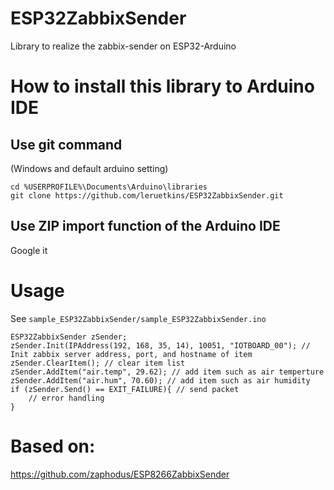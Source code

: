 # ESP32ZabbixSender
Library to realize the zabbix-sender on ESP32-Arduino

# How to install this library to Arduino IDE
## Use git command
(Windows and default arduino setting)

    cd %USERPROFILE%\Documents\Arduino\libraries
    git clone https://github.com/leruetkins/ESP32ZabbixSender.git
## Use ZIP import function of the Arduino IDE
Google it

# Usage
See `sample_ESP32ZabbixSender/sample_ESP32ZabbixSender.ino`

    ESP32ZabbixSender zSender;
    zSender.Init(IPAddress(192, 168, 35, 14), 10051, "IOTBOARD_00"); // Init zabbix server address, port, and hostname of item
    zSender.ClearItem(); // clear item list
    zSender.AddItem("air.temp", 29.62); // add item such as air temperture
    zSender.AddItem("air.hum", 70.60); // add item such as air humidity
    if (zSender.Send() == EXIT_FAILURE){ // send packet
        // error handling
    }

# Based on:  
https://github.com/zaphodus/ESP8266ZabbixSender
